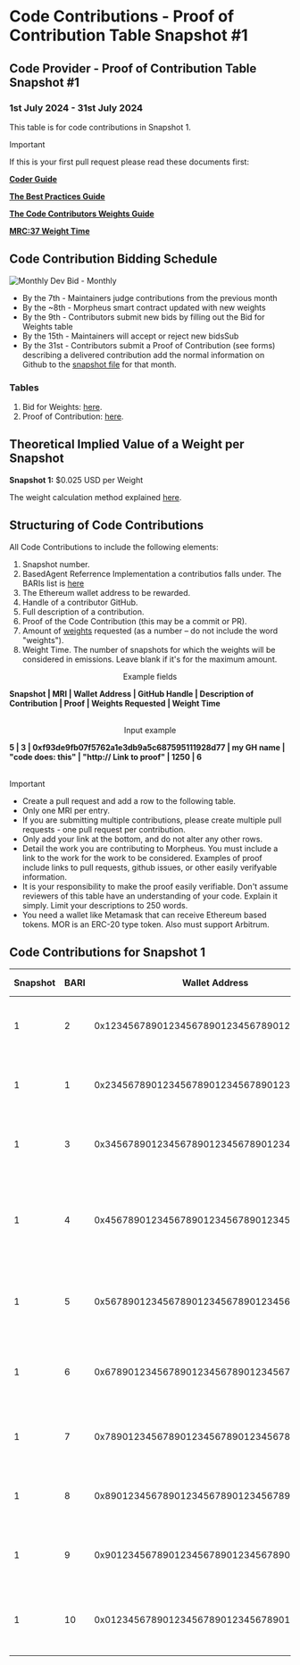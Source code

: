 # Code Contributions - Proof of Contribution Table Snapshot #1

## Code Provider - Proof of Contribution Table Snapshot #1
### 1st July 2024 - 31st July 2024

This table is for code contributions in Snapshot 1.  


> [!IMPORTANT]  
> If this is your first pull request please read these documents first:
> 
> [**Coder Guide**](insert)
>  
> [**The Best Practices Guide**](insert)
> 
> [**The Code Contributors Weights Guide**](insert)
>   
> [**MRC:37 Weight Time**](insert)

## Code Contribution Bidding Schedule

![Monthly Dev Bid - Monthly](https://github.com/MorpheusAIs/MRC/assets/76454555/b4c42782-ca45-4a87-9583-12357cab2e85)

- By the 7th - Maintainers judge contributions from the previous month
- By the ~8th - Morpheus smart contract updated with new weights
- By the 9th - Contributors submit new bids by filling out the Bid for Weights table
- By the 15th - Maintainers will accept or reject new bidsSub
- By the 31st - Contributors submit a Proof of Contribution (see forms) describing a delivered contribution add the normal information on Github to the [snapshot file](https://github.com/MorpheusAIs/Docs/tree/main/Contributions) for that month.

### Tables
1. Bid for Weights: [here](insert).
2. Proof of Contribution: [here](insert).

## Theoretical Implied Value of a Weight per Snapshot
**Snapshot 1:** $0.025 USD per Weight  

The weight calculation method explained [here](insert).

## Structuring of Code Contributions

All Code Contributions to include the following elements:

1. Snapshot number.
2. BasedAgent Referrence Implementation a contributios falls under. The BARIs list is [here](insert)
3. The Ethereum wallet address to be rewarded.
4. Handle of a contributor GitHub.
5. Full description of a contribution.
6. Proof of the Code Contribution (this may be a commit or PR).
7. Amount of [weights](insert) requested (as a number – do not include the word "weights").
8. Weight Time. The number of snapshots for which the weights will be considered in emissions. Leave blank if it's for the maximum amount. 

<p align="center">Example fields</p>
<b>Snapshot | MRI | Wallet Address | GitHub Handle | Description of Contribution | Proof | Weights Requested | Weight Time</b>
<br><br>
<p align="center">Input example</p>
<b>5 | 3 | 0xf93de9fb07f5762a1e3db9a5c687595111928d77 | my GH name | "code does: this" | "http:// Link to proof" | 1250 | 6</b>
<br><br>

> [!IMPORTANT]
>
> - Create a pull request and add a row to the following table.
> - Only one MRI per entry.
> - If you are submitting multiple contributions, please create multiple pull requests - one pull request per contribution.
> - Only add your link at the bottom, and do not alter any other rows.
> - Detail the work you are contributing to Morpheus. You must include a link to the work for the work to be considered. Examples of proof include links to pull requests, github issues, or other easily verifyable information.
> - It is your responsibility to make the proof easily verifiable. Don't assume reviewers of this table have an understanding of your code. Explain it simply. Limit your descriptions to 250 words.
> - You need a wallet like Metamask that can receive Ethereum based tokens. MOR is an ERC-20 type token. Also must support Arbitrum.

## Code Contributions for Snapshot 1

| **Snapshot** | **BARI** | **Wallet Address**                         | **GitHub Handle** | **Description of Contribution** | **Proof of Contribution**   | **Weights Requested** | **Weight Time** |
| ---------- | ----- | ------------------------------------------ | ----------------- | ---------------------------------- | --------------------------- | ------------- | -------- |
| 1            | 2       | 0x1234567890123456789012345678901234567890 | ai_coder_1   | Implemented advanced NLP module for code understanding     | https://github.com/BasedAgent/ai-core/pull/123 | 50000  | 4  |
| 1 | 1 | 0x2345678901234567890123456789012345678901 | smart_contract_dev | Developed smart contract for agent reputation system | https://github.com/BasedAgent/contracts/pull/45 | 75000 | 6 |
| 1            | 3       | 0x3456789012345678901234567890123456789012 | mobile_wizard   | Created cross-platform mobile interface for BasedAgent   | https://github.com/BasedAgent/mobile-app/pull/78 | 60000  | 5  |
| 1            | 4       | 0x4567890123456789012345678901234567890123 | tokenomics_guru | Designed token distribution model for incentivizing high-quality code contributions | https://github.com/BasedAgent/tokenomics/pull/32 | 40000 | 3 |
| 1            | 5      | 0x5678901234567890123456789012345678901234  | security_expert  | Implemented advanced encryption for agent-to-agent communication | https://github.com/BasedAgent/security/pull/56 | 80000 | 7 |
| 1 | 6 | 0x6789012345678901234567890123456789012345 | data_scientist | Developed machine learning model for code quality prediction | https://github.com/BasedAgent/ml-models/pull/89 | 70000 | 6 |
| 1 | 7 | 0x7890123456789012345678901234567890123456 | devops_ninja | Set up scalable infrastructure for BasedAgent deployment | https://github.com/BasedAgent/infrastructure/pull/12 | 55000 | 5 |
| 1            | 8       | 0x8901234567890123456789012345678901234567 | ui_designer   | Redesigned the main dashboard for better user experience | https://github.com/BasedAgent/frontend/pull/67 | 45000 | 4 |
| 1 | 9 | 0x9012345678901234567890123456789012345678 | community_lead | Organized virtual hackathon for BasedAgent developers | https://github.com/BasedAgent/community/pull/23 | 30000 | 3 |
| 1 | 10 | 0x0123456789012345678901234567890123456789 | biz_dev_pro | Secured partnership with major tech company for BasedAgent integration | https://github.com/BasedAgent/partnerships/pull/9 | 65000 | 5 |


